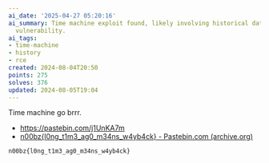 ```yaml
---
ai_date: '2025-04-27 05:20:16'
ai_summary: Time machine exploit found, likely involving historical data or a time-based
  vulnerability.
ai_tags:
- time-machine
- history
- rce
created: 2024-08-04T20:50
points: 275
solves: 376
updated: 2024-08-05T19:04
---
```


Time machine go brrr.
- https://pastebin.com/j1UnKA7m
- [n00bz{l0ng_t1m3_ag0_m34ns_w4yb4ck} - Pastebin.com (archive.org)](https://web.archive.org/web/20240617125911/https://pastebin.com/j1UnKA7m)

```flag
n00bz{l0ng_t1m3_ag0_m34ns_w4yb4ck}
```